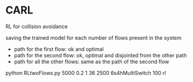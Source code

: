 # CARL
RL for collision avoidance

saving the trained model for each number of flows present in the system
- path for the first flow: ok and optimal
- path for the second flow: ok, optimal and disjointed from the other path
- path for all the other flows: same as the path of the second flow
 
 python  RLtwoFlows.py 5000 0.2 1 36 2500 6s4hMultiSwitch 100 rl
